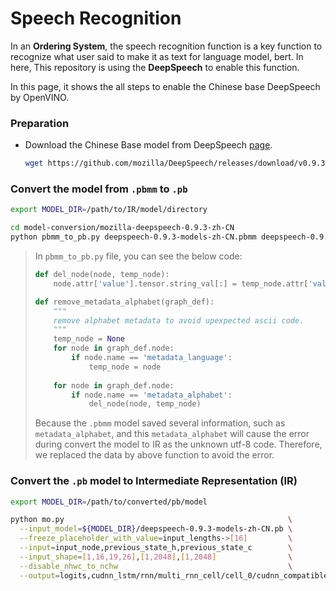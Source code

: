 # Speech Recognition


In an **Ordering System**, the speech recognition function is a key function to recognize what user said to make it as text for language model, bert. In here, This repository is using the **DeepSpeech** to enable this function.

In this page, it shows the all steps to enable the Chinese base DeepSpeech by OpenVINO.

### Preparation

* Download the Chinese Base model from DeepSpeech [page](https://github.com/mozilla/DeepSpeech/releases/download/v0.9.3/deepspeech-0.9.3-models-zh-CN.pbmm).

  ```sh
  wget https://github.com/mozilla/DeepSpeech/releases/download/v0.9.3/deepspeech-0.9.3-models-zh-CN.pbmm
  ```
  
### Convert the model from `.pbmm` to `.pb`

  ```sh
  export MODEL_DIR=/path/to/IR/model/directory
  
  cd model-conversion/mozilla-deepspeech-0.9.3-zh-CN
  python pbmm_to_pb.py deepspeech-0.9.3-models-zh-CN.pbmm deepspeech-0.9.3-models-zh-CN.pb
  ```
  
> In `pbmm_to_pb.py` file, you can see the below code:
> ```py
> def del_node(node, temp_node):
>     node.attr['value'].tensor.string_val[:] = temp_node.attr['value'].tensor.string_val[:]
> 
> def remove_metadata_alphabet(graph_def):
>     """
>     remove alphabet metadata to avoid upexpected ascii code. 
>     """
>     temp_node = None
>     for node in graph_def.node:
>         if node.name == 'metadata_language':
>             temp_node = node
>     
>     for node in graph_def.node:
>         if node.name == 'metadata_alphabet':
>             del_node(node, temp_node)
> ```
> Because the `.pbmm` model saved several information, such as `metadata_alphabet`, and this `metadata_alphabet` will cause the error during convert the model to IR as the unknown utf-8 code. Therefore, we replaced the data by above function to avoid the error.

### Convert the `.pb` model to Intermediate Representation (IR)

```sh
export MODEL_DIR=/path/to/converted/pb/model

python mo.py                                                  \
  --input_model=${MODEL_DIR}/deepspeech-0.9.3-models-zh-CN.pb \
  --freeze_placeholder_with_value=input_lengths->[16]         \
  --input=input_node,previous_state_h,previous_state_c        \
  --input_shape=[1,16,19,26],[1,2048],[1,2048]                \
  --disable_nhwc_to_nchw                                      \
  --output=logits,cudnn_lstm/rnn/multi_rnn_cell/cell_0/cudnn_compatible_lstm_cell/GatherNd,cudnn_lstm/rnn/multi_rnn_cell/cell_0/cudnn_compatible_lstm_cell/GatherNd_1
```
